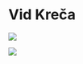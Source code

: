 # Vid Kreča

<img align="center" src="https://github-readme-stats.vercel.app/api/top-langs/?username=VidKreca&layout=compact&theme=dark" />

<a href="https://www.sublimetext.com/"><img align="center" src="https://img.shields.io/badge/Tool-Sublime%20Text%203-black.svg" /></a>
